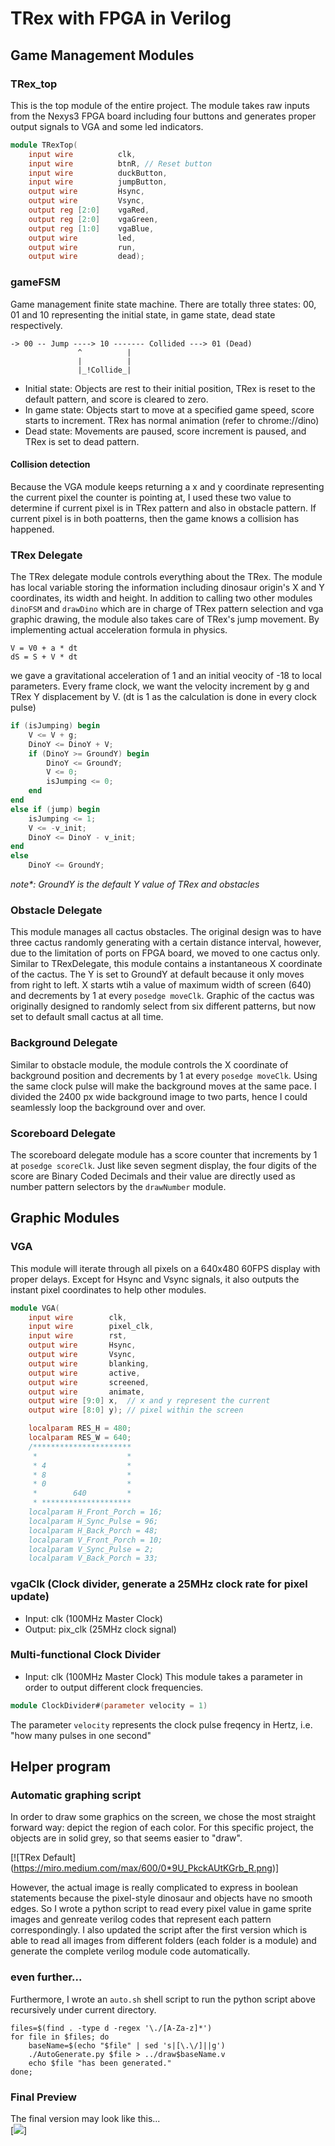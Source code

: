 # TRex with FPGA in Verilog
## Game Management Modules

### TRex_top
This is the top module of the entire project. The module takes raw inputs from the Nexys3 FPGA board including four buttons and generates proper output signals to VGA and some led indicators. <br>

```verilog
module TRexTop(
    input wire          clk,
    input wire          btnR, // Reset button
    input wire          duckButton,
    input wire          jumpButton,
    output wire         Hsync,
    output wire         Vsync,
    output reg [2:0]    vgaRed,
    output reg [2:0]    vgaGreen,
    output reg [1:0]    vgaBlue,
    output wire         led,
    output wire         run,
    output wire         dead);
```
### gameFSM
Game management finite state machine. There are totally three states: 
00, 01 and 10 representing the initial state, in game state, dead state respectively. 

```
-> 00 -- Jump ----> 10 ------- Collided ---> 01 (Dead)
               ^          |
               |          |
               |_!Collide_|

```
- Initial state: Objects are rest to their initial position, TRex is reset to the default pattern, and score is cleared to zero.
- In game state: Objects start to move at a specified game speed, score starts to increment. TRex has normal animation (refer to chrome://dino)
- Dead state: Movements are paused, score increment is paused, and TRex is set to dead pattern.

#### Collision detection
Because the VGA module keeps returning a x and y coordinate representing the current pixel the counter is pointing at, I used these two value to determine if current pixel is in TRex pattern and also in obstacle pattern. If current pixel is in both poatterns, then the game knows a collision has happened.

### TRex Delegate
The TRex delegate module controls everything about the TRex. The module has local variable storing the information including dinosaur origin's X and Y coordinates, its width and height. In addition to calling two other modules `dinoFSM` and `drawDino` which are in charge of TRex pattern selection and vga graphic drawing, the module also takes care of TRex's jump movement. By implementing actual acceleration formula in physics.
```
V = V0 + a * dt
dS = S + V * dt
```
we gave a gravitational acceleration of 1 and an initial veocity of -18 to local parameters. Every frame clock, we want the velocity increment by g and TRex Y displacement by V. (dt is 1 as the calculation is done in every clock pulse)
```verilog
if (isJumping) begin
    V <= V + g;
    DinoY <= DinoY + V;
    if (DinoY >= GroundY) begin
        DinoY <= GroundY;
        V <= 0;
        isJumping <= 0;
    end
end
else if (jump) begin
    isJumping <= 1;
    V <= -v_init;
    DinoY <= DinoY - v_init;
end
else
    DinoY <= GroundY;
```
_note*: GroundY is the default Y value of TRex and obstacles_

### Obstacle Delegate
This module manages all cactus obstacles. The original design was to have three cactus randomly generating with a certain distance interval, however, due to the limitation of ports on FPGA board, we moved to one cactus only. Similar to TRexDelegate, this module contains a instantaneous X coordinate of the cactus. The Y is set to GroundY at default because it only moves from right to left. X starts wtih a value of maximum width of screen (640) and decrements by 1 at every `posedge moveClk`. Graphic of the cactus was originally designed to randomly select from six different patterns, but now set to default small cactus at all time.

### Background Delegate
Similar to obstacle module, the module controls the X coordinate of background position and decrements by 1 at every `posedge moveClk`. Using the same clock pulse will make the background moves at the same pace. I divided the 2400 px wide background image to two parts, hence I could seamlessly loop the background over and over.

### Scoreboard Delegate
The scoreboard delegate module has a score counter that increments by 1 at `posedge scoreClk`. Just like seven segment display, the four digits of the score are Binary Coded Decimals and their value are directly used as number pattern selectors by the `drawNumber` module.

## Graphic Modules
### VGA
This module will iterate through all pixels on a 640x480 60FPS display with proper delays. Except for Hsync and Vsync signals, it also outputs the instant pixel coordinates to help other modules.
```verilog
module VGA(
    input wire        clk,
    input wire        pixel_clk,
    input wire        rst,
    output wire       Hsync,
    output wire       Vsync,
    output wire       blanking,
    output wire       active,
    output wire       screened,
    output wire       animate,
    output wire [9:0] x,  // x and y represent the current
    output wire [8:0] y); // pixel within the screen

    localparam RES_H = 480;
    localparam RES_W = 640;
    /**********************
     *                    *
     * 4                  *
     * 8                  *
     * 0                  *
     *        640         *
     * ********************
    localparam H_Front_Porch = 16;
    localparam H_Sync_Pulse = 96;
    localparam H_Back_Porch = 48;
    localparam V_Front_Porch = 10;
    localparam V_Sync_Pulse = 2;
    localparam V_Back_Porch = 33;
```

### vgaClk (Clock divider, generate a 25MHz clock rate for pixel update)
 - Input: clk (100MHz Master Clock)
 - Output: pix_clk (25MHz clock signal)

### Multi-functional Clock Divider
- Input: clk (100MHz Master Clock)
This module takes a parameter in order to output different clock frequencies. 
```verilog
module ClockDivider#(parameter velocity = 1)
```
The parameter `velocity` represents the clock pulse freqency in Hertz, i.e. "how many pulses in one second"

## Helper program

### Automatic graphing script

In order to draw some graphics on the screen, we chose the most straight forward way: depict the region of each color. For this specific project, the objects are in solid grey, so that seems easier to "draw".

[![TRex Default] (https://miro.medium.com/max/600/0*9U_PkckAUtKGrb_R.png)]

However, the actual image is really complicated to express in boolean statements because the pixel-style dinosaur and objects have no smooth edges. So I wrote a python script to read every pixel value in game sprite images and genreate verilog codes that represent each pattern correspondingly. I also updated the script after the first version which is able to read all images from different folders (each folder is a module) and generate the complete verilog module code automatically.

### even further...
Furthermore, I wrote an `auto.sh` shell script to run the python script above recursively under current directory.
```shell
files=$(find . -type d -regex '\./[A-Za-z]*')
for file in $files; do
    baseName=$(echo "$file" | sed 's|[\.\/]||g')
    ./AutoGenerate.py $file > ../draw$baseName.v
    echo $file "has been generated."
done;
```

### Final Preview
The final version may look like this...<br>
[<img src="/assets/demo_1.gif">]

